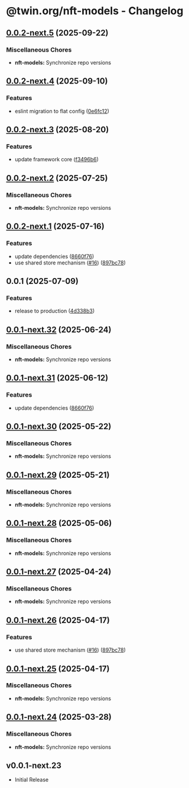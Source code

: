# @twin.org/nft-models - Changelog

## [0.0.2-next.5](https://github.com/twinfoundation/nft/compare/nft-models-v0.0.2-next.4...nft-models-v0.0.2-next.5) (2025-09-22)


### Miscellaneous Chores

* **nft-models:** Synchronize repo versions

## [0.0.2-next.4](https://github.com/twinfoundation/nft/compare/nft-models-v0.0.2-next.3...nft-models-v0.0.2-next.4) (2025-09-10)


### Features

* eslint migration to flat config ([0e6fc12](https://github.com/twinfoundation/nft/commit/0e6fc128c3c8f6cd34db793787437dd4af2c9994))

## [0.0.2-next.3](https://github.com/twinfoundation/nft/compare/nft-models-v0.0.2-next.2...nft-models-v0.0.2-next.3) (2025-08-20)


### Features

* update framework core ([f3496b6](https://github.com/twinfoundation/nft/commit/f3496b61bfebbb3479bb92df39ecfa9ac8d90b9b))

## [0.0.2-next.2](https://github.com/twinfoundation/nft/compare/nft-models-v0.0.2-next.1...nft-models-v0.0.2-next.2) (2025-07-25)


### Miscellaneous Chores

* **nft-models:** Synchronize repo versions

## [0.0.2-next.1](https://github.com/twinfoundation/nft/compare/nft-models-v0.0.2-next.0...nft-models-v0.0.2-next.1) (2025-07-16)


### Features

* update dependencies ([8660f76](https://github.com/twinfoundation/nft/commit/8660f76ca324b0f476e45544cac6bee4b3146c3b))
* use shared store mechanism ([#16](https://github.com/twinfoundation/nft/issues/16)) ([897bc78](https://github.com/twinfoundation/nft/commit/897bc7805248ba1388b2dd03df24c33f1633f344))

## 0.0.1 (2025-07-09)


### Features

* release to production ([4d338b3](https://github.com/twinfoundation/nft/commit/4d338b3e8a4dbccc61a1d1da3c470ba86cefe535))

## [0.0.1-next.32](https://github.com/twinfoundation/nft/compare/nft-models-v0.0.1-next.31...nft-models-v0.0.1-next.32) (2025-06-24)


### Miscellaneous Chores

* **nft-models:** Synchronize repo versions

## [0.0.1-next.31](https://github.com/twinfoundation/nft/compare/nft-models-v0.0.1-next.30...nft-models-v0.0.1-next.31) (2025-06-12)


### Features

* update dependencies ([8660f76](https://github.com/twinfoundation/nft/commit/8660f76ca324b0f476e45544cac6bee4b3146c3b))

## [0.0.1-next.30](https://github.com/twinfoundation/nft/compare/nft-models-v0.0.1-next.29...nft-models-v0.0.1-next.30) (2025-05-22)


### Miscellaneous Chores

* **nft-models:** Synchronize repo versions

## [0.0.1-next.29](https://github.com/twinfoundation/nft/compare/nft-models-v0.0.1-next.28...nft-models-v0.0.1-next.29) (2025-05-21)


### Miscellaneous Chores

* **nft-models:** Synchronize repo versions

## [0.0.1-next.28](https://github.com/twinfoundation/nft/compare/nft-models-v0.0.1-next.27...nft-models-v0.0.1-next.28) (2025-05-06)


### Miscellaneous Chores

* **nft-models:** Synchronize repo versions

## [0.0.1-next.27](https://github.com/twinfoundation/nft/compare/nft-models-v0.0.1-next.26...nft-models-v0.0.1-next.27) (2025-04-24)


### Miscellaneous Chores

* **nft-models:** Synchronize repo versions

## [0.0.1-next.26](https://github.com/twinfoundation/nft/compare/nft-models-v0.0.1-next.25...nft-models-v0.0.1-next.26) (2025-04-17)


### Features

* use shared store mechanism ([#16](https://github.com/twinfoundation/nft/issues/16)) ([897bc78](https://github.com/twinfoundation/nft/commit/897bc7805248ba1388b2dd03df24c33f1633f344))

## [0.0.1-next.25](https://github.com/twinfoundation/nft/compare/nft-models-v0.0.1-next.24...nft-models-v0.0.1-next.25) (2025-04-17)


### Miscellaneous Chores

* **nft-models:** Synchronize repo versions

## [0.0.1-next.24](https://github.com/twinfoundation/nft/compare/nft-models-v0.0.1-next.23...nft-models-v0.0.1-next.24) (2025-03-28)


### Miscellaneous Chores

* **nft-models:** Synchronize repo versions

## v0.0.1-next.23

- Initial Release
